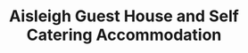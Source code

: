 ---
title: "Aisleigh Guest House and Self Catering Accommodation"
address: "Aisleigh Hse Dublin rd Carrick On Shannon Co. Leitrim"
tel: "(071)9620313"
county: "Dublin"
category: "Guesthouses"
type: "Content"
lat: "53.94637996"
lng: "-8.080401897"
---